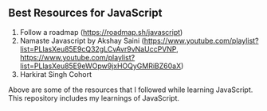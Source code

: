 ## Best Resources for JavaScript
1. Follow a roadmap (https://roadmap.sh/javascript)
2. Namaste Javascript by Akshay Saini (https://www.youtube.com/playlist?list=PLlasXeu85E9cQ32gLCvAvr9vNaUccPVNP, https://www.youtube.com/playlist?list=PLlasXeu85E9eWOpw9jxHOQyGMRiBZ60aX)
3. Harkirat Singh Cohort 

Above are some of the resources that I followed while learning JavaScript. 
This repository includes my learnings of JavaScript.  